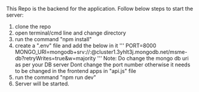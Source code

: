 This Repo is the backend for the application.
Follow below steps to start the server:
1. clone the repo
2. open terminal/cmd line and change directory
3. run the command "npm install"
4. create a ".env" file and add the below in it
   '''
     PORT=8000
     MONGO_URI=mongodb+srv://<username>:<password>@cluster1.3yhlt3j.mongodb.net/msme-db?retryWrites=true&w=majority
   '''
 Note:  Do change the mongo db uri as per your DB server
        Dont change the port number otherwise it needs to be changed in the frontend apps in "api.js" file
6. run the command "npm run dev"
7. Server will be started.
